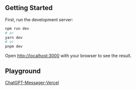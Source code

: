 ## Getting Started

First, run the development server:

```bash
npm run dev
# or
yarn dev
# or
pnpm dev
```

Open [http://localhost:3000](http://localhost:3000) with your browser to see the result.

## Playground

[ChatGPT-Messager-Vercel](https://gpt-messager.vercel.app/)
